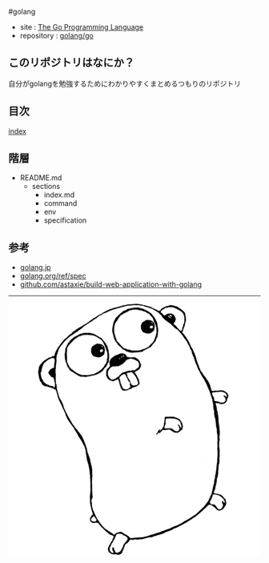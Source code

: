 #golang

- site : [The Go Programming Language](http://golang.org/)
- repository : [golang/go](https://github.com/golang/go)

## このリポジトリはなにか？

自分がgolangを勉強するためにわかりやすくまとめるつもりのリポジトリ

## 目次

[index](sections/index.md)

## 階層

- README.md
  - sections
    - index.md
    - command
    - env
    - specification

## 参考
- [golang.jp](http://golang.jp/install)
- [golang.org/ref/spec](http://golang.org/ref/spec)
- [github.com/astaxie/build-web-application-with-golang](https://github.com/astaxie/build-web-application-with-golang)

---

![gopherbw](images/gopherbw.png)
